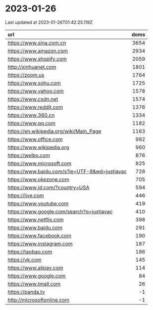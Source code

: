 # 2023-01-26

<!-- BEGIN -->
Last updated at 2023-01-26T01:42:25.119Z

url | doms
:- | -:
https://www.sina.com.cn | 3654
https://www.amazon.com | 2934
https://www.shopify.com | 2059
http://xinhuanet.com | 1801
https://zoom.us | 1764
https://www.sohu.com | 1725
https://www.yahoo.com | 1578
https://www.csdn.net | 1574
https://www.reddit.com | 1376
https://www.360.cn | 1334
https://www.qq.com | 1182
https://en.wikipedia.org/wiki/Main_Page | 1163
https://www.office.com | 982
https://www.wikipedia.org | 960
https://weibo.com | 876
https://www.microsoft.com | 825
https://www.baidu.com/s?ie=UTF-8&wd=justjavac | 728
https://www.okezone.com | 705
https://www.jd.com/?country=USA | 594
https://live.com | 446
https://www.youtube.com | 419
https://www.google.com/search?q=justjavac | 410
https://www.netflix.com | 398
https://www.baidu.com | 291
https://www.facebook.com | 190
https://www.instagram.com | 187
https://taobao.com | 186
https://vk.com | 145
https://www.alipay.com | 114
https://www.google.com | 84
https://www.tmall.com | 26
https://panda.tv | -1
http://microsoftonline.com | -1
<!-- END -->
